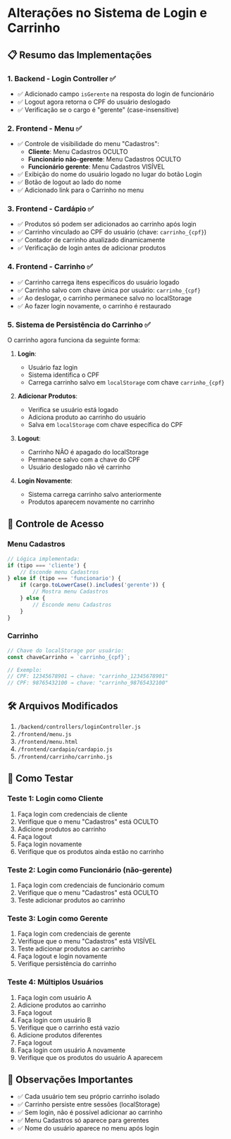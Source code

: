 # Alterações no Sistema de Login e Carrinho

## 📋 Resumo das Implementações

### 1. **Backend - Login Controller** ✅
- ✅ Adicionado campo `isGerente` na resposta do login de funcionário
- ✅ Logout agora retorna o CPF do usuário deslogado
- ✅ Verificação se o cargo é "gerente" (case-insensitive)

### 2. **Frontend - Menu** ✅
- ✅ Controle de visibilidade do menu "Cadastros":
  - **Cliente**: Menu Cadastros OCULTO
  - **Funcionário não-gerente**: Menu Cadastros OCULTO  
  - **Funcionário gerente**: Menu Cadastros VISÍVEL
- ✅ Exibição do nome do usuário logado no lugar do botão Login
- ✅ Botão de logout ao lado do nome
- ✅ Adicionado link para o Carrinho no menu

### 3. **Frontend - Cardápio** ✅
- ✅ Produtos só podem ser adicionados ao carrinho após login
- ✅ Carrinho vinculado ao CPF do usuário (chave: `carrinho_{cpf}`)
- ✅ Contador de carrinho atualizado dinamicamente
- ✅ Verificação de login antes de adicionar produtos

### 4. **Frontend - Carrinho** ✅
- ✅ Carrinho carrega itens específicos do usuário logado
- ✅ Carrinho salvo com chave única por usuário: `carrinho_{cpf}`
- ✅ Ao deslogar, o carrinho permanece salvo no localStorage
- ✅ Ao fazer login novamente, o carrinho é restaurado

### 5. **Sistema de Persistência do Carrinho** ✅
O carrinho agora funciona da seguinte forma:

1. **Login**: 
   - Usuário faz login
   - Sistema identifica o CPF
   - Carrega carrinho salvo em `localStorage` com chave `carrinho_{cpf}`

2. **Adicionar Produtos**:
   - Verifica se usuário está logado
   - Adiciona produto ao carrinho do usuário
   - Salva em `localStorage` com chave específica do CPF

3. **Logout**:
   - Carrinho NÃO é apagado do localStorage
   - Permanece salvo com a chave do CPF
   - Usuário deslogado não vê carrinho

4. **Login Novamente**:
   - Sistema carrega carrinho salvo anteriormente
   - Produtos aparecem novamente no carrinho

## 🔐 Controle de Acesso

### Menu Cadastros
```javascript
// Lógica implementada:
if (tipo === 'cliente') {
    // Esconde menu Cadastros
} else if (tipo === 'funcionario') {
    if (cargo.toLowerCase().includes('gerente')) {
        // Mostra menu Cadastros
    } else {
        // Esconde menu Cadastros
    }
}
```

### Carrinho
```javascript
// Chave do localStorage por usuário:
const chaveCarrinho = `carrinho_{cpf}`;

// Exemplo:
// CPF: 12345678901 → chave: "carrinho_12345678901"
// CPF: 98765432100 → chave: "carrinho_98765432100"
```

## 🛠️ Arquivos Modificados

1. `/backend/controllers/loginController.js`
2. `/frontend/menu.js`
3. `/frontend/menu.html`
4. `/frontend/cardapio/cardapio.js`
5. `/frontend/carrinho/carrinho.js`

## 🧪 Como Testar

### Teste 1: Login como Cliente
1. Faça login com credenciais de cliente
2. Verifique que o menu "Cadastros" está OCULTO
3. Adicione produtos ao carrinho
4. Faça logout
5. Faça login novamente
6. Verifique que os produtos ainda estão no carrinho

### Teste 2: Login como Funcionário (não-gerente)
1. Faça login com credenciais de funcionário comum
2. Verifique que o menu "Cadastros" está OCULTO
3. Teste adicionar produtos ao carrinho

### Teste 3: Login como Gerente
1. Faça login com credenciais de gerente
2. Verifique que o menu "Cadastros" está VISÍVEL
3. Teste adicionar produtos ao carrinho
4. Faça logout e login novamente
5. Verifique persistência do carrinho

### Teste 4: Múltiplos Usuários
1. Faça login com usuário A
2. Adicione produtos ao carrinho
3. Faça logout
4. Faça login com usuário B
5. Verifique que o carrinho está vazio
6. Adicione produtos diferentes
7. Faça logout
8. Faça login com usuário A novamente
9. Verifique que os produtos do usuário A aparecem

## 📝 Observações Importantes

- ✅ Cada usuário tem seu próprio carrinho isolado
- ✅ Carrinho persiste entre sessões (localStorage)
- ✅ Sem login, não é possível adicionar ao carrinho
- ✅ Menu Cadastros só aparece para gerentes
- ✅ Nome do usuário aparece no menu após login
